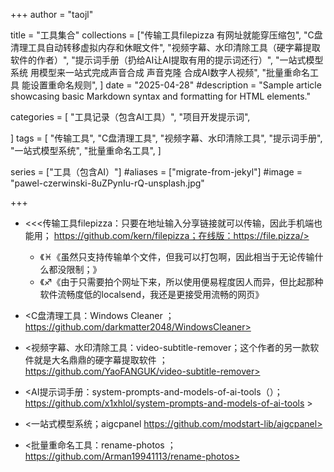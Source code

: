 +++
author = "taojl"

title = "工具集合"
collections = ["传输工具filepizza 有网址就能穿压缩包", "C盘清理工具自动转移虚拟内存和休眠文件",
"视频字幕、水印清除工具（硬字幕提取软件的作者）",
"提示词手册（扔给AI让AI提取有用的提示词还行）",
"一站式模型系统 用模型来一站式完成声音合成 声音克隆 合成AI数字人视频",
"批量重命名工具 能设置重命名规则",
]
date = "2025-04-28"
#description = "Sample article showcasing basic Markdown syntax and formatting for HTML elements."


categories = [
    "工具记录（包含AI工具）",
   "项目开发提示词",

]
tags = [
    "传输工具",
    "C盘清理工具",
    "视频字幕、水印清除工具",
    "提示词手册",
"一站式模型系统",
"批量重命名工具",
]


series = ["工具（包含AI）"]
#aliases = ["migrate-from-jekyl"]
#image = "pawel-czerwinski-8uZPynIu-rQ-unsplash.jpg"

+++

- <<<传输工具filepizza：只要在地址输入分享链接就可以传输，因此手机端也能用； https://github.com/kern/filepizza；在线版：https://file.pizza/>
	- 《♓《虽然只支持传输单个文件，但我可以打包啊，因此相当于无论传输什么都没限制；》
	- 《♐《由于只需要拍个网址下来，所以使用便易程度因人而异，但比起那种软件流畅度低的localsend，我还是更接受用流畅的网页》

- <C盘清理工具：Windows Cleaner ；https://github.com/darkmatter2048/WindowsCleaner>

- <视频字幕、水印清除工具：video-subtitle-remover；这个作者的另一款软件就是大名鼎鼎的硬字幕提取软件 ；https://github.com/YaoFANGUK/video-subtitle-remover>

- <AI提示词手册：system-prompts-and-models-of-ai-tools（）；https://github.com/x1xhlol/system-prompts-and-models-of-ai-tools >

- <一站式模型系统；aigcpanel https://github.com/modstart-lib/aigcpanel>

- <批量重命名工具：rename-photos ；https://github.com/Arman19941113/rename-photos>

